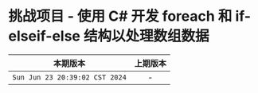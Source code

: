 # 挑战项目 - 使用 C# 开发 foreach 和 if-elseif-else 结构以处理数组数据

|本期版本|上期版本
|:---:|:---:
`Sun Jun 23 20:39:02 CST 2024` | -